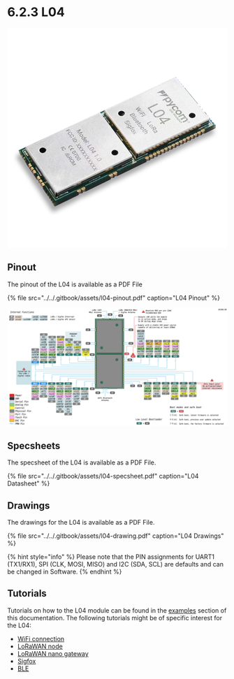 # 6.2.3 L04

![](../../.gitbook/assets/l04%20%281%29.png)

## Pinout

The pinout of the L04 is available as a PDF File

{% file src="../../.gitbook/assets/l04-pinout.pdf" caption="L04 Pinout" %}

![](../../.gitbook/assets/l04-pinout.png)

## Specsheets

The specsheet of the L04 is available as a PDF File.

{% file src="../../.gitbook/assets/l04-specsheet.pdf" caption="L04 Datasheet" %}

## Drawings

The drawings for the L04 is available as a PDF File.

{% file src="../../.gitbook/assets/l04-drawing.pdf" caption="L04 Drawings" %}

{% hint style="info" %}
Please note that the PIN assignments for UART1 \(TX1/RX1\), SPI \(CLK, MOSI, MISO\) and I2C \(SDA, SCL\) are defaults and can be changed in Software.
{% endhint %}

## Tutorials

Tutorials on how to the L04 module can be found in the [examples](../../tutorials-and-examples/introduction.md) section of this documentation. The following tutorials might be of specific interest for the L04:

* [WiFi connection](../../tutorials-and-examples/all/wlan.md)
* [LoRaWAN node](../../tutorials-and-examples/lora/lorawan-abp.md)
* [LoRaWAN nano gateway](../../tutorials-and-examples/lora/lorawan-nano-gateway.md)
* [Sigfox](../../tutorials-and-examples/sigfox.md)
* [BLE](../../tutorials-and-examples/all/ble.md)

